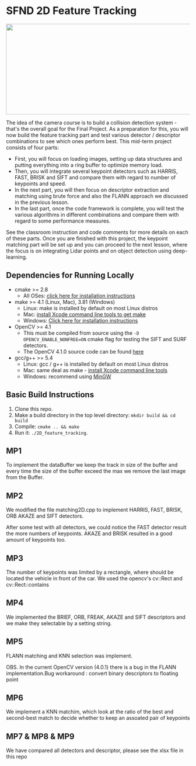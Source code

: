 # SFND 2D Feature Tracking

<img src="images/keypoints.png" width="820" height="248" />

The idea of the camera course is to build a collision detection system - that's the overall goal for the Final Project. As a preparation for this, you will now build the feature tracking part and test various detector / descriptor combinations to see which ones perform best. This mid-term project consists of four parts:

* First, you will focus on loading images, setting up data structures and putting everything into a ring buffer to optimize memory load. 
* Then, you will integrate several keypoint detectors such as HARRIS, FAST, BRISK and SIFT and compare them with regard to number of keypoints and speed. 
* In the next part, you will then focus on descriptor extraction and matching using brute force and also the FLANN approach we discussed in the previous lesson. 
* In the last part, once the code framework is complete, you will test the various algorithms in different combinations and compare them with regard to some performance measures. 

See the classroom instruction and code comments for more details on each of these parts. Once you are finished with this project, the keypoint matching part will be set up and you can proceed to the next lesson, where the focus is on integrating Lidar points and on object detection using deep-learning. 

## Dependencies for Running Locally
* cmake >= 2.8
  * All OSes: [click here for installation instructions](https://cmake.org/install/)
* make >= 4.1 (Linux, Mac), 3.81 (Windows)
  * Linux: make is installed by default on most Linux distros
  * Mac: [install Xcode command line tools to get make](https://developer.apple.com/xcode/features/)
  * Windows: [Click here for installation instructions](http://gnuwin32.sourceforge.net/packages/make.htm)
* OpenCV >= 4.1
  * This must be compiled from source using the `-D OPENCV_ENABLE_NONFREE=ON` cmake flag for testing the SIFT and SURF detectors.
  * The OpenCV 4.1.0 source code can be found [here](https://github.com/opencv/opencv/tree/4.1.0)
* gcc/g++ >= 5.4
  * Linux: gcc / g++ is installed by default on most Linux distros
  * Mac: same deal as make - [install Xcode command line tools](https://developer.apple.com/xcode/features/)
  * Windows: recommend using [MinGW](http://www.mingw.org/)

## Basic Build Instructions

1. Clone this repo.
2. Make a build directory in the top level directory: `mkdir build && cd build`
3. Compile: `cmake .. && make`
4. Run it: `./2D_feature_tracking`.

## MP1

To implement the dataBuffer we keep the track in size of the buffer and every time the size of the buffer exceed the max we remove the last image from the Buffer.

## MP2 

We modified the file matching2D.cpp to implement HARRIS, FAST, BRISK, ORB AKAZE and SIFT detectors. 


After some test with all detectors, we could notice the FAST detector result the more numbers of keypoints. AKAZE and BRISK resulted in a good amount of keypoints too.


## MP3

The number of keypoints was limited by a rectangle, where should be located the vehicle in front of the car. We used the opencv's cv::Rect and cv::Rect::contains

## MP4

We implemented the BRIEF, ORB, FREAK, AKAZE and SIFT descriptors and we make they selectable by a setting string.

## MP5 

FLANN matching and KNN selection was implement. 

OBS. In the current OpenCV  version (4.0.1) there is a bug in the FLANN implementation.Bug workaround : convert binary descriptors to floating point 

## MP6

We implement a KNN matchim, which look at the ratio of the best and second-best match to decide whether to keep an assoated pair of keypoints

## MP7 & MP8 & MP9

We have compared all detectors and descriptor, please see the xlsx file in this repo


